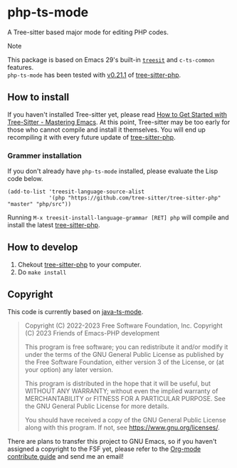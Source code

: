 # php-ts-mode

A Tree-sitter based major mode for editing PHP codes.

> [!NOTE]
> This package is based on Emacs 29's built-in [`treesit`][treesit] and `c-ts-common` features.  
> `php-ts-mode` has been tested with [v0.21.1][] of [tree-sitter-php][].

[treesit]: https://www.gnu.org/software/emacs/manual/html_node/elisp/Language-Grammar.html
[tree-sitter-php]: https://github.com/tree-sitter/tree-sitter-php
[v0.21.1]: https://github.com/tree-sitter/tree-sitter-php/releases/tag/v0.21.1

## How to install

If you haven't installed Tree-sitter yet, please read [How to Get Started with Tree-Sitter - Mastering Emacs][].  At this point, Tree-sitter may be too early for those who cannot compile and install it themselves. You will end up recompiling it with every future update of [tree-sitter-php][].

[How to Get Started with Tree-Sitter - Mastering Emacs]: https://www.masteringemacs.org/article/how-to-get-started-tree-sitter

### Grammer installation

If you don't already have `php-ts-mode` installed, please evaluate the Lisp code below.

```elisp
(add-to-list 'treesit-language-source-alist
             '(php "https://github.com/tree-sitter/tree-sitter-php" "master" "php/src"))
```

Running `M-x treesit-install-language-grammar [RET] php` will compile and install the latest [tree-sitter-php][].

## How to develop

 1. Chekout [tree-sitter-php][] to your computer.
 2. Do `make install`

## Copyright

This code is currently based on [java-ts-mode](https://emba.gnu.org/emacs/emacs/-/blob/master/lisp/progmodes/java-ts-mode.el).

> Copyright (C) 2022-2023 Free Software Foundation, Inc.
> Copyright (C) 2023  Friends of Emacs-PHP development
>
> This program is free software; you can redistribute it and/or modify
> it under the terms of the GNU General Public License as published by
> the Free Software Foundation, either version 3 of the License, or
> (at your option) any later version.
>
> This program is distributed in the hope that it will be useful,
> but WITHOUT ANY WARRANTY; without even the implied warranty of
> MERCHANTABILITY or FITNESS FOR A PARTICULAR PURPOSE.  See the
> GNU General Public License for more details.
>
> You should have received a copy of the GNU General Public License
> along with this program.  If not, see <https://www.gnu.org/licenses/>.

There are plans to transfer this project to GNU Emacs, so if you haven't assigned a copyright to the FSF yet, please refer to the [Org-mode contribute guide](https://orgmode.org/worg/org-contribute.html#copyright) and send me an email!
